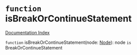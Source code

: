 # `function` isBreakOrContinueStatement

[Documentation Index](../README.md)

`function` isBreakOrContinueStatement(node: [Node](../interface.Node/README.md)): node `is` BreakOrContinueStatement

